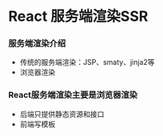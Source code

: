 # React 服务端渲染SSR

### 服务端渲染介绍

* 传统的服务端渲染：JSP、smaty、jinja2等
* 浏览器渲染

### React服务端渲染主要是浏览器渲染

* 后端只提供静态资源和接口
* 前端写模板 



